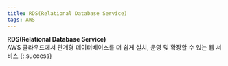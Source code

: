 ```yaml
---
title: RDS(Relational Database Service)
tags: AWS
---
```


**RDS(Relational Database Service)** \
AWS 클라우드에서 관계형 데이터베이스를 더 쉽게 설치, 운영 및 확장할 수 있는 웹 서비스
{:.success}

<!--more-->

